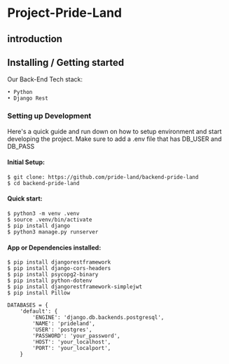 # Project-Pride-Land

## introduction

## Installing / Getting started

Our Back-End Tech stack: <br>

```
• Python
• Django Rest
``` 
### Setting up Development

Here's a quick guide and run down on how to setup environment and start developing the project.
Make sure to add a .env file that has DB_USER and DB_PASS

#### Initial Setup:

```
$ git clone: https://github.com/pride-land/backend-pride-land
$ cd backend-pride-land
```

#### Quick start:

```
$ python3 -m venv .venv
$ source .venv/bin/activate
$ pip install django
$ python3 manage.py runserver
```

#### App or Dependencies installed:

```
$ pip install djangorestframework
$ pip install django-cors-headers
$ pip install psycopg2-binary
$ pip install python-dotenv
$ pip install djangorestframework-simplejwt
$ pip install Pillow
```
```
DATABASES = {
    'default': {
        'ENGINE': 'django.db.backends.postgresql',
        'NAME': 'prideland',
        'USER': 'postgres',
        'PASSWORD': 'your_password', 
        'HOST': 'your_localhost',
        'PORT': 'your_localport',
    }
```
